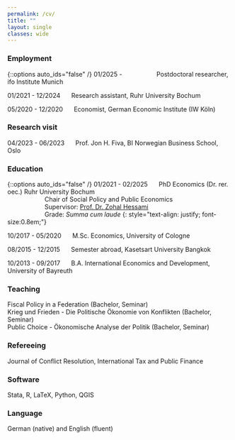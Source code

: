 ```yaml
---
permalink: /cv/
title: ""
layout: single
classes: wide
---
```


### Employment
{::options auto_ids="false" /}
01/2025 - &ensp;&ensp;&ensp;&ensp;&ensp;&ensp;&ensp;&ensp;&ensp;&ensp; Postdoctoral researcher, ifo Institute Munich 

01/2021 - 12/2024 &ensp;&ensp;&ensp;Research assistant, Ruhr University Bochum    

05/2020 - 12/2020 &ensp;&ensp;&ensp;Economist, German Economic Institute (IW Köln)

### Research visit
04/2023 - 06/2023 &ensp;&ensp;&ensp;Prof. Jon H. Fiva, BI Norwegian Business School, Oslo

### Education
{::options auto_ids="false" /}
01/2021 - 02/2025 &ensp;&ensp;&ensp;PhD Economics (Dr. rer. oec.) Ruhr University Bochum    
&ensp;&ensp;&ensp;&ensp;&ensp;&ensp;&ensp;&ensp;&ensp;&ensp;&ensp;&ensp;Chair of Social Policy and Public Economics  
&ensp;&ensp;&ensp;&ensp;&ensp;&ensp;&ensp;&ensp;&ensp;&ensp;&ensp;&ensp;Supervisor: [Prof. Dr. Zohal Hessami ](https://sites.google.com/site/zohalhessami/home)   
&ensp;&ensp;&ensp;&ensp;&ensp;&ensp;&ensp;&ensp;&ensp;&ensp;&ensp;&ensp;Grade: *Summa cum laude*
{: style="text-align: justify; font-size:0.8em;"}

10/2017 - 05/2020 &ensp;&ensp;&ensp;M.Sc. Economics, University of Cologne   

08/2015 - 12/2015 &ensp;&ensp;&ensp;Semester abroad, Kasetsart University Bangkok  

10/2013 - 09/2017 &ensp;&ensp;&ensp;B.A. International Economics and Development, University of Bayreuth  

### Teaching
Fiscal Policy in a Federation (Bachelor, Seminar)  
Krieg und Frieden - Die Politische Ökonomie von Konflikten (Bachelor, Seminar)  
Public Choice - Ökonomische Analyse der Politik (Bachelor, Seminar)

### Refereeing
Journal of Conflict Resolution, International Tax and Public Finance

### Software 
Stata, R, LaTeX, Python, QGIS

### Language
German (native) and English (fluent)
